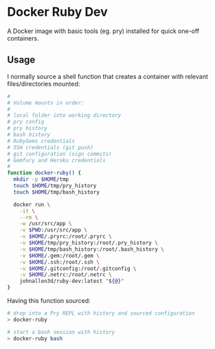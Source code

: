 # Docker Ruby Dev

A Docker image with basic tools (eg. pry) installed for quick one-off containers.

## Usage

I normally source a shell function that creates a container with relevant files/directories mounted:

```sh
#
# Volume mounts in order:
#
# local folder into working directory
# pry config
# pry history
# bash history
# RubyGems credentials
# SSH credentials (git push)
# git configuration (sign commits)
# Gemfury and Heroku credentials
#
function docker-ruby() {
  mkdir -p $HOME/tmp
  touch $HOME/tmp/pry_history
  touch $HOME/tmp/bash_history

  docker run \
    -it \
    --rm \
    -w /usr/src/app \
    -v $PWD:/usr/src/app \
    -v $HOME/.pryrc:/root/.pryrc \
    -v $HOME/tmp/pry_history:/root/.pry_history \
    -v $HOME/tmp/bash_history:/root/.bash_history \
    -v $HOME/.gem:/root/.gem \
    -v $HOME/.ssh:/root/.ssh \
    -v $HOME/.gitconfig:/root/.gitconfig \
    -v $HOME/.netrc:/root/.netrc \
    johnallen3d/ruby-dev:latest "${@}"
}
```

Having this function sourced:

```sh
# drop into a Pry REPL with history and sourced configuration
> docker-ruby

# start a bash session with history
> docker-ruby bash
```
